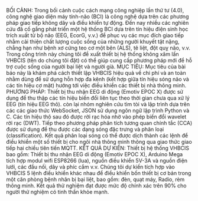   BỐI CẢNH: Trong bối cảnh cuộc cách mạng công nghiệp lần thứ tư (4.0), công nghệ giao diện máy tính-não (BCI) là công nghệ dựa trên các phương pháp giao tiếp không dây và điều khiển tự động. Đến nay nhiều các nghiên cứu đã cố gắng phát triển một hệ thống BCI dựa trên tín hiệu điện sinh học trích xuất từ bộ não (EEG, EcorG, v.v.) để phục vụ các mục đích giao tiếp nhằm cải thiện chất lượng cuộc sống của những người khuyết tật nặng, chẳng hạn như bệnh xơ cứng teo cơ một bên (ALS), tê liệt, đột quỵ não, v.v. 
  Trong công trình này chúng tôi đề xuất thiết bị hệ thống không xâm lấn VHBCIS (tên do chúng tôi đặt) có thể giúp cung cấp phương pháp mới để hỗ trợ cuộc sống của người bại liệt và người già.
  MỤC TIÊU: Mục tiêu của bài báo này là khám phá cách thiết lập VHBCIS hiệu quả về chi phí và an toàn nhằm dùng để sử dụng hỗn hợp đa kênh (kết hợp giữa tín hiệu sóng não và các tín hiệu cơ mặt) hướng tới việc điều khiển các thiết bị nhà thông minh.
  PHƯƠNG PHÁP: Thiết bị thu nhận EEG di động (Emotiv EPOC X) được sử dụng để thu thập các tín hiệu biến đổi liên tục theo thời gian chưa qua xử lý EEG (tín hiệu EEG thô). 
còn lại nhóm nghiên cứu tìm tòi và lập trình dựa trên các các giao thức WebSocket, JSON sử dụng ngôn ngữ lập trình Python và C. Các tín hiệu thô sau đó được rời rạc hóa  nhờ vào phép biến đổi wavelet rời rạc (DWT).
  Tiếp theo phương pháp phân tích tương quan chính tắc (CCA) được sử dụng để thu được các dạng sóng đặc trưng và phân loại (classification). Kết quả phân loại sóng có thể được dịch thành các lệnh để điều khiển một số thiết bị cho ngôi nhà thông minh thông qua giao thức giao tiếp hai chiều tiên tiến MQTT. 
KẾT QUẢ DỰ KIẾN: Thiết bị hệ thống VHBCIS bao gồm: Thiết bị thu nhận EEG di động (Emotiv EPOC X), Arduino Mega  tích hợp modul wifi ESP8266 (lua), nguồn điều khiển 5V-3A và nguồn điện lưới, các đầu nối, dây và phíc cắm v.v. 
  Chúng tôi dự kiến tích hợp vào VHBCIS 5 lệnh điều khiển khác nhau để điều khiển bốn thiết bị cơ bản trong một căn phòng bệnh nhân bị bại liệt, bao gồm: đèn, quạt máy, Radio, rèm thông minh. Kết quả thử nghiệm đạt được mức độ chính xác trên 90% cho người thử nghiệm có tinh thần khỏe mạnh.
